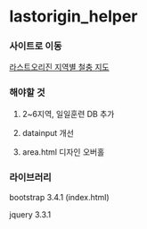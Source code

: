 # lastorigin_helper

### 사이트로 이동

<a href="https://lastoriginmap.github.io/lastorigin_helper/" target="_newtab">라스트오리진 지역별 철충 지도</a>

### 해야할 것

1. 2~6지역, 일일훈련 DB 추가

2. datainput 개선

3. area.html 디자인 오버홀

### 라이브러리

bootstrap 3.4.1 (index.html)

jquery 3.3.1